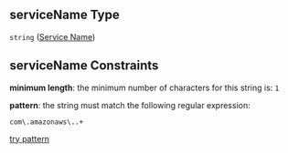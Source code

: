 ## serviceName Type

`string` ([Service Name](btpsa-usecase-properties-services-items-allof-1-then-allof-90-then-allof-1-then-properties-parameters-properties-service-name.md))

## serviceName Constraints

**minimum length**: the minimum number of characters for this string is: `1`

**pattern**: the string must match the following regular expression:&#x20;

```regexp
com\.amazonaws\..+
```

[try pattern](https://regexr.com/?expression=com%5C.amazonaws%5C..%2B "try regular expression with regexr.com")
